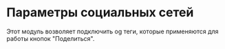 # Параметры социальных сетей

Этот модуль возволяет подключить og теги, которые применяются для работы кнопок "Поделиться".